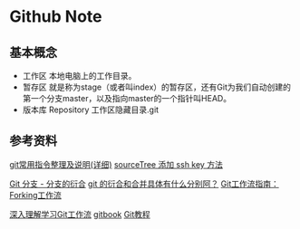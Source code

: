 # Github Note


## 基本概念

- 工作区
本地电脑上的工作目录。
- 暂存区
就是称为stage（或者叫index）的暂存区，还有Git为我们自动创建的第一个分支master，以及指向master的一个指针叫HEAD。
- 版本库 Repository 工作区隐藏目录.git 








##  参考资料

[git常用指令整理及说明(详细)](http://brianway.github.io/2016/08/07/git-basic-git-commands/)
[sourceTree 添加 ssh key 方法](http://blog.csdn.net/tengdazhang770960436/article/details/54171911)

[Git 分支 - 分支的衍合](https://git-scm.com/book/zh/v1/Git-%E5%88%86%E6%94%AF-%E5%88%86%E6%94%AF%E7%9A%84%E8%A1%8D%E5%90%88)
[git 的衍合和合并具体有什么分别阿？](https://www.zhihu.com/question/26492099/answer/33238483)
[Git工作流指南：Forking工作流](http://blog.jobbole.com/76861/)

[深入理解学习Git工作流](http://www.cnblogs.com/xirongliu/p/4584653.html)
[gitbook](https://git-scm.com/book/zh/v1/Git-%E5%88%86%E6%94%AF-%E5%88%86%E6%94%AF%E7%9A%84%E8%A1%8D%E5%90%88)
[Git教程](http://www.liaoxuefeng.com/wiki/0013739516305929606dd18361248578c67b8067c8c017b000)




